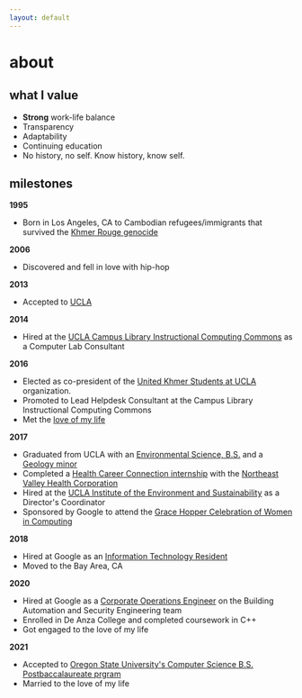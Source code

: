 ```yaml
---
layout: default
---
```

# about

## what I value
- **Strong** work-life balance
- Transparency
- Adaptability
- Continuing education
- No history, no self. Know history, know self.

## milestones
**1995** 
- Born in Los Angeles, CA to Cambodian refugees/immigrants that survived the [Khmer Rouge genocide](https://en.wikipedia.org/wiki/Khmer_Rouge)

**2006** 
- Discovered and fell in love with hip-hop  

**2013**
- Accepted to [UCLA](http://ucla.edu/)

**2014**
- Hired at the [UCLA Campus Library Instructional Computing Commons](https://www.library.ucla.edu/clicc) as a Computer Lab Consultant

**2016**
- Elected as co-president of the [United Khmer Students at UCLA](https://unitedkhmerstudents.weebly.com/) organization.
- Promoted to Lead Helpdesk Consultant at the Campus Library Instructional Computing Commons
- Met the [love of my life](http://jlchamaa.com/)

**2017**
- Graduated from UCLA with an [Environmental Science, B.S.](https://www.ioes.ucla.edu/envisci/) and a [Geology minor](https://epss.ucla.edu/undergraduate/degree-information/)
- Completed a [Health Career Connection internship](https://www.healthcareers.org/) with the [Northeast Valley Health Corporation](https://nevhc.org/)
- Hired at the [UCLA Institute of the Environment and Sustainability](https://www.ioes.ucla.edu/)  as a Director's Coordinator
- Sponsored by Google to attend the [Grace Hopper Celebration of Women in Computing](https://ghc.anitab.org/)

**2018**
- Hired at Google as an [Information Technology Resident](https://buildyourfuture.withgoogle.com/programs/itrp/)
- Moved to the Bay Area, CA

**2020**
- Hired at Google as a [Corporate Operations Engineer](https://www.youtube.com/watch?v=ID1OEyafCi0) on the Building Automation and Security Engineering team
- Enrolled in De Anza College and completed coursework in C++
- Got engaged to the love of my life

**2021**
- Accepted to [Oregon State University's Computer Science B.S. Postbaccalaureate prgram](https://eecs.oregonstate.edu/academic/online-cs-postbacc)
- Married to the love of my life
